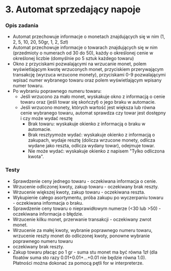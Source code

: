 # 3. Automat sprzedający napoje

### Opis zadania

- Automat przechowuje informacje o monetach znajdujących się w nim (1, 2, 5, 10, 20, 50gr, 1, 2, Szł)
- Automat przechowuje informacje o towarach znajdujących się w nim (przedmioty o numerach od 30 do 50), każdy o określonej cenie w określonej liczbie (domyślnie po 5 sztuk każdego towaru)
- Okno z przyciskami pozwalającymi na wrzucanie monet, polem wyświetlającym kwotę wrzuconych monet, przyciskiem przerywającym transakcję (wyrzuca wrzucone monety), przyciskami 0-9 pozwalającymi wpisać numer wybranego towaru oraz polem wyświetlającym wpisany numer towaru.
- Po wybraniu poprawnego numeru towaru:
  - Jeśli wrzucono za mało monet, wyskakuje okno z informacją o cenie towaru oraz (jeśli towar się skończył) o jego braku w automacie.
  - Jeśli wrzucono monety, których wartość jest większa lub równa cenie wybranego towaru, automat sprawdza czy towar jest dostępny i czy może wydać resztę
    - Brak towaru: wyskakuje okienko z informacją o braku w automacie.
    - Brak resztyymoże wydać: wyskakuje okienko z informacją o zakupach, wydaje resztę (dolicza wrzucone monety, odlicza wydane jako reszta, odlicza wydany towar), odejmuje towar.
    - Nie może wydać: wyskakuje okienko z napisem "Tylko odliczona kwota".

### Testy

- Sprawdzenie ceny jednego towaru - oczekiwana informacja o cenie.
- Wrzucenie odliczonej kwoty, zakup towaru - oczekiwany brak reszty.
- Wrzucenie większej kwoty, zakup towaru - oczekiwana reszta.
- Wykupienie całego asortymentu, próba zakupu po wyczerpaniu towaru - oczekiwana informacja o braku.
- Sprawdzenie ceny towaru o nieprawidłowym numerze (<30 lub >50) - oczekiwana informacja o błędzie.
- Wrzucenie kilku monet, przerwanie transakcji - oczekiwany zwrot monet.
- Wrzucenie za małej kwoty, wybranie poprawnego numeru towaru, wrzucenie reszty monet do odliczonej kwoty, ponowne wybranie poprawnego numeru towaru
- oczekiwany brak reszty.
- Zakup towaru płacąc po 1 gr - suma stu monet ma być równa 1zł (dla floatów suma sto razy 0.01+0.01+...+0.01 nie będzie równa 1.0). Płatności można dokonać za pomocą pętli for w interpreterze.
